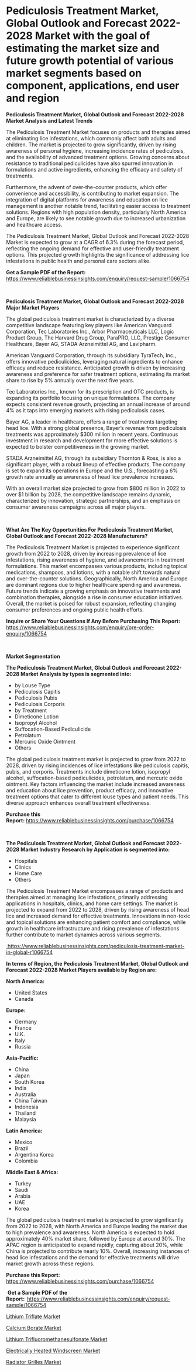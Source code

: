 <p><h1>Pediculosis Treatment Market, Global Outlook and Forecast 2022-2028 Market with the goal of estimating the market size and future growth potential of various market segments based on component, applications, end user and region</h1></p><p><strong>Pediculosis Treatment Market, Global Outlook and Forecast 2022-2028 Market Analysis and Latest Trends</strong></p>
<p><p>The Pediculosis Treatment Market focuses on products and therapies aimed at eliminating lice infestations, which commonly affect both adults and children. The market is projected to grow significantly, driven by rising awareness of personal hygiene, increasing incidence rates of pediculosis, and the availability of advanced treatment options. Growing concerns about resistance to traditional pediculicides have also spurred innovation in formulations and active ingredients, enhancing the efficacy and safety of treatments.</p><p>Furthermore, the advent of over-the-counter products, which offer convenience and accessibility, is contributing to market expansion. The integration of digital platforms for awareness and education on lice management is another notable trend, facilitating easier access to treatment solutions. Regions with high population density, particularly North America and Europe, are likely to see notable growth due to increased urbanization and healthcare access.</p><p>The Pediculosis Treatment Market, Global Outlook and Forecast 2022-2028 Market is expected to grow at a CAGR of 6.3% during the forecast period, reflecting the ongoing demand for effective and user-friendly treatment options. This projected growth highlights the significance of addressing lice infestations in public health and personal care sectors alike.</p></p>
<p><strong>Get a Sample PDF of the Report:&nbsp;</strong> <a href="https://www.reliablebusinessinsights.com/enquiry/request-sample/1066754">https://www.reliablebusinessinsights.com/enquiry/request-sample/1066754</a></p>
<p>&nbsp;</p>
<p><strong>Pediculosis Treatment Market, Global Outlook and Forecast 2022-2028 Major Market Players</strong></p>
<p><p>The global pediculosis treatment market is characterized by a diverse competitive landscape featuring key players like American Vanguard Corporation, Tec Laboratories Inc., Arbor Pharmaceuticals LLC, Logic Product Group, The Harvard Drug Group, ParaPRO, LLC, Prestige Consumer Healthcare, Bayer AG, STADA Arzneimittel AG, and Lavipharm. </p><p>American Vanguard Corporation, through its subsidiary TyraTech, Inc., offers innovative pediculicides, leveraging natural ingredients to enhance efficacy and reduce resistance. Anticipated growth is driven by increasing awareness and preference for safer treatment options, estimating its market share to rise by 5% annually over the next five years.</p><p>Tec Laboratories Inc., known for its prescription and OTC products, is expanding its portfolio focusing on unique formulations. The company expects consistent revenue growth, projecting an annual increase of around 4% as it taps into emerging markets with rising pediculosis cases.</p><p>Bayer AG, a leader in healthcare, offers a range of treatments targeting head lice. With a strong global presence, Bayer’s revenue from pediculosis treatments was approximately $300 million in recent years. Continuous investment in research and development for more effective solutions is expected to bolster competitiveness in the growing market.</p><p>STADA Arzneimittel AG, through its subsidiary Thornton & Ross, is also a significant player, with a robust lineup of effective products. The company is set to expand its operations in Europe and the U.S., forecasting a 6% growth rate annually as awareness of head lice prevalence increases.</p><p>With an overall market size projected to grow from $800 million in 2022 to over $1 billion by 2028, the competitive landscape remains dynamic, characterized by innovation, strategic partnerships, and an emphasis on consumer awareness campaigns across all major players.</p></p>
<p>&nbsp;</p>
<p><strong>What Are The Key Opportunities For Pediculosis Treatment Market, Global Outlook and Forecast 2022-2028 Manufacturers?</strong></p>
<p><p>The Pediculosis Treatment Market is projected to experience significant growth from 2022 to 2028, driven by increasing prevalence of lice infestations, rising awareness of hygiene, and advancements in treatment formulations. This market encompasses various products, including topical medications, shampoos, and lotions, with a notable shift towards natural and over-the-counter solutions. Geographically, North America and Europe are dominant regions due to higher healthcare spending and awareness. Future trends indicate a growing emphasis on innovative treatments and combination therapies, alongside a rise in consumer education initiatives. Overall, the market is poised for robust expansion, reflecting changing consumer preferences and ongoing public health efforts.</p></p>
<p><strong>Inquire or Share Your Questions If Any Before Purchasing This Report:</strong> <a href="https://www.reliablebusinessinsights.com/enquiry/pre-order-enquiry/1066754">https://www.reliablebusinessinsights.com/enquiry/pre-order-enquiry/1066754</a></p>
<p>&nbsp;</p>
<p><strong>Market Segmentation</strong></p>
<p><strong>The Pediculosis Treatment Market, Global Outlook and Forecast 2022-2028 Market Analysis by types is segmented into:</strong></p>
<p><ul><li>by Louse Type</li><li>Pediculosis Capitis</li><li>Pediculosis Pubis</li><li>Pediculosis Corporis</li><li>by Treatment</li><li>Dimeticone Lotion</li><li>Isopropyl Alcohol</li><li>Suffocation-Based Pediculicide</li><li>Petrolatum</li><li>Mercuric Oxide Ointment</li><li>Others</li></ul></p>
<p><p>The global pediculosis treatment market is projected to grow from 2022 to 2028, driven by rising incidences of lice infestations like pediculosis capitis, pubis, and corporis. Treatments include dimeticone lotion, isopropyl alcohol, suffocation-based pediculicides, petrolatum, and mercuric oxide ointment. Key factors influencing the market include increased awareness and education about lice prevention, product efficacy, and innovative treatment options that cater to different louse types and patient needs. This diverse approach enhances overall treatment effectiveness.</p></p>
<p><strong>Purchase this Report:&nbsp;</strong><a href="https://www.reliablebusinessinsights.com/purchase/1066754">https://www.reliablebusinessinsights.com/purchase/1066754</a></p>
<p>&nbsp;</p>
<p><strong>The Pediculosis Treatment Market, Global Outlook and Forecast 2022-2028 Market Industry Research by Application is segmented into:</strong></p>
<p><ul><li>Hospitals</li><li>Clinics</li><li>Home Care</li><li>Others</li></ul></p>
<p><p>The Pediculosis Treatment Market encompasses a range of products and therapies aimed at managing lice infestations, primarily addressing applications in hospitals, clinics, and home care settings. The market is projected to expand from 2022 to 2028, driven by rising awareness of head lice and increased demand for effective treatments. Innovations in non-toxic and topical solutions are enhancing patient comfort and compliance, while growth in healthcare infrastructure and rising prevalence of infestations further contribute to market dynamics across various segments.</p></p>
<p><a href="https://www.reliablebusinessinsights.com/pediculosis-treatment-market-in-global-r1066754">&nbsp;https://www.reliablebusinessinsights.com/pediculosis-treatment-market-in-global-r1066754</a></p>
<p><strong>In terms of Region, the Pediculosis Treatment Market, Global Outlook and Forecast 2022-2028 Market Players available by Region are:</strong></p>
<p>
    <p> <strong> North America: </strong>
        <ul>
            <li>United States</li>
            <li>Canada</li>
        </ul>
        </p> 
    <p> <strong> Europe: </strong>
        <ul>
            <li>Germany</li>
            <li>France</li>
            <li>U.K.</li>
            <li>Italy</li>
            <li>Russia</li>
        </ul>
        </p> 
    <p> <strong> Asia-Pacific: </strong>
        <ul>
            <li>China</li>
            <li>Japan</li>
            <li>South Korea</li>
            <li>India</li>
            <li>Australia</li>
            <li>China Taiwan</li>
            <li>Indonesia</li>
            <li>Thailand</li>
            <li>Malaysia</li>
        </ul>
        </p> 
    <p> <strong> Latin America: </strong>
        <ul>
            <li>Mexico</li>
            <li>Brazil</li>
            <li>Argentina Korea</li>
            <li>Colombia</li>
        </ul>
        </p> 
    <p> <strong> Middle East & Africa: </strong>
        <ul>
            <li>Turkey</li>
            <li>Saudi</li>
            <li>Arabia</li>
            <li>UAE</li>
            <li>Korea</li>
        </ul>
    </p>
    </p>
<p><p>The global pediculosis treatment market is projected to grow significantly from 2022 to 2028, with North America and Europe leading the market due to high prevalence and awareness. North America is expected to hold approximately 40% market share, followed by Europe at around 30%. The APAC region is anticipated to expand rapidly, capturing about 20%, while China is projected to contribute nearly 10%. Overall, increasing instances of head lice infestations and the demand for effective treatments will drive market growth across these regions.</p></p>
<p><strong>Purchase this Report: </strong><a href="https://www.reliablebusinessinsights.com/purchase/1066754">https://www.reliablebusinessinsights.com/purchase/1066754</a></p>
<p>&nbsp;<strong>Get a Sample PDF of the Report:&nbsp;&nbsp;</strong><a href="https://www.reliablebusinessinsights.com/enquiry/request-sample/1066754">https://www.reliablebusinessinsights.com/enquiry/request-sample/1066754</a></p>
<p><strong></strong></p>
<p><p><a href="https://www.linkedin.com/pulse/lithium-triflate-market-overview-global-trends-future-prospects-oczhe?trackingId=3OWDmd7%2BQle65i4rNSPDtw%3D%3D">Lithium Triflate Market</a></p><p><a href="https://www.linkedin.com/pulse/calcium-borate-market-growth-segmentation-regional-analysis-at25e?trackingId=svNKU8b7Qd6k5XPIOVWO6g%3D%3D">Calcium Borate Market</a></p><p><a href="https://www.linkedin.com/pulse/insights-lithium-trifluoromethanesulfonate-market-share-vorle?trackingId=DCHCglE0Q9GHJ2R2b9IOuA%3D%3D">Lithium Trifluoromethanesulfonate Market</a></p><p><a href="https://medium.com/@foyazahmed1999_69116/global-electrically-heated-windscreen-industry-research-report-competitive-landscape-market-size-c6d4052b4e44">Electrically Heated Windscreen Market</a></p><p><a href="https://medium.com/@daveblock12/global-radiator-grilles-market-size-share-analysis-by-product-type-by-application-by-region-35c21d4497c1">Radiator Grilles Market</a></p></p>